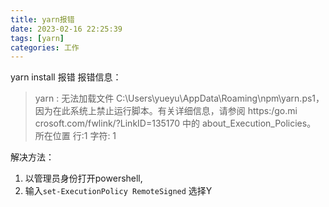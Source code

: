 ```yaml
---
title: yarn报错
date: 2023-02-16 22:25:39
tags: [yarn]
categories: 工作
---
```


yarn install 报错
报错信息：
> yarn : 无法加载文件 C:\Users\yueyu\AppData\Roaming\npm\yarn.ps1，因为在此系统上禁止运行脚本。有关详细信息，请参阅 https:/go.mi
crosoft.com/fwlink/?LinkID=135170 中的 about_Execution_Policies。
所在位置 行:1 字符: 1


解决方法：
1. 以管理员身份打开powershell,
2. 输入`set-ExecutionPolicy RemoteSigned` 选择Y 
